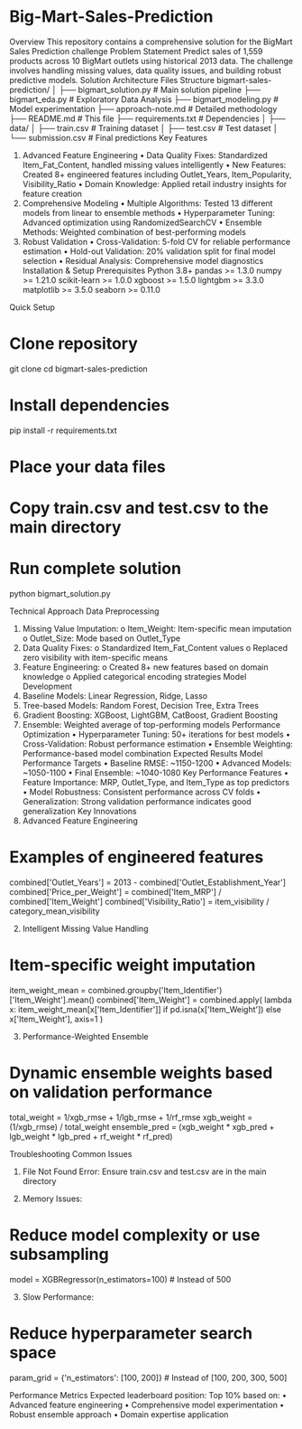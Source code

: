 # Big-Mart-Sales-Prediction
Overview
This repository contains a comprehensive solution for the BigMart Sales Prediction challenge
Problem Statement
Predict sales of 1,559 products across 10 BigMart outlets using historical 2013 data. The challenge involves handling missing values, data quality issues, and building robust predictive models.
Solution Architecture
Files Structure
bigmart-sales-prediction/
│
├── bigmart_solution.py      # Main solution pipeline
├── bigmart_eda.py          # Exploratory Data Analysis
├── bigmart_modeling.py     # Model experimentation
├── approach-note.md        # Detailed methodology
├── README.md              # This file
├── requirements.txt       # Dependencies
│
├── data/
│   ├── train.csv          # Training dataset
│   ├── test.csv           # Test dataset
│   └── submission.csv     # Final predictions
Key Features
1. Advanced Feature Engineering
•	Data Quality Fixes: Standardized Item_Fat_Content, handled missing values intelligently
•	New Features: Created 8+ engineered features including Outlet_Years, Item_Popularity, Visibility_Ratio
•	Domain Knowledge: Applied retail industry insights for feature creation
2. Comprehensive Modeling
•	Multiple Algorithms: Tested 13 different models from linear to ensemble methods
•	Hyperparameter Tuning: Advanced optimization using RandomizedSearchCV
•	Ensemble Methods: Weighted combination of best-performing models
3. Robust Validation
•	Cross-Validation: 5-fold CV for reliable performance estimation
•	Hold-out Validation: 20% validation split for final model selection
•	Residual Analysis: Comprehensive model diagnostics
Installation & Setup
Prerequisites
Python 3.8+
pandas >= 1.3.0
numpy >= 1.21.0
scikit-learn >= 1.0.0
xgboost >= 1.5.0
lightgbm >= 3.3.0
matplotlib >= 3.5.0
seaborn >= 0.11.0

Quick Setup
# Clone repository
git clone <repository-url>
cd bigmart-sales-prediction

# Install dependencies
pip install -r requirements.txt

# Place your data files
# Copy train.csv and test.csv to the main directory

# Run complete solution
python bigmart_solution.py

Technical Approach
Data Preprocessing
1.	Missing Value Imputation:
o	Item_Weight: Item-specific mean imputation
o	Outlet_Size: Mode based on Outlet_Type
2.	Data Quality Fixes:
o	Standardized Item_Fat_Content values
o	Replaced zero visibility with item-specific means
3.	Feature Engineering:
o	Created 8+ new features based on domain knowledge
o	Applied categorical encoding strategies
Model Development
1.	Baseline Models: Linear Regression, Ridge, Lasso
2.	Tree-based Models: Random Forest, Decision Tree, Extra Trees
3.	Gradient Boosting: XGBoost, LightGBM, CatBoost, Gradient Boosting
4.	Ensemble: Weighted average of top-performing models
Performance Optimization
•	Hyperparameter Tuning: 50+ iterations for best models
•	Cross-Validation: Robust performance estimation
•	Ensemble Weighting: Performance-based model combination
Expected Results
Model Performance Targets
•	Baseline RMSE: ~1150-1200
•	Advanced Models: ~1050-1100
•	Final Ensemble: ~1040-1080
Key Performance Features
•	Feature Importance: MRP, Outlet_Type, and Item_Type as top predictors
•	Model Robustness: Consistent performance across CV folds
•	Generalization: Strong validation performance indicates good generalization
Key Innovations
1. Advanced Feature Engineering
# Examples of engineered features
combined['Outlet_Years'] = 2013 - combined['Outlet_Establishment_Year']
combined['Price_per_Weight'] = combined['Item_MRP'] / combined['Item_Weight']
combined['Visibility_Ratio'] = item_visibility / category_mean_visibility

2. Intelligent Missing Value Handling
# Item-specific weight imputation
item_weight_mean = combined.groupby('Item_Identifier')['Item_Weight'].mean()
combined['Item_Weight'] = combined.apply(
    lambda x: item_weight_mean[x['Item_Identifier']] 
    if pd.isna(x['Item_Weight']) else x['Item_Weight'], axis=1
)

3. Performance-Weighted Ensemble
# Dynamic ensemble weights based on validation performance
total_weight = 1/xgb_rmse + 1/lgb_rmse + 1/rf_rmse
xgb_weight = (1/xgb_rmse) / total_weight
ensemble_pred = (xgb_weight * xgb_pred + lgb_weight * lgb_pred + rf_weight * rf_pred)

Troubleshooting
Common Issues
1.	File Not Found Error:
Ensure train.csv and test.csv are in the main directory

2.	Memory Issues:
# Reduce model complexity or use subsampling
model = XGBRegressor(n_estimators=100)  # Instead of 500

3.	Slow Performance:
# Reduce hyperparameter search space
param_grid = {'n_estimators': [100, 200]}  # Instead of [100, 200, 300, 500]

Performance Metrics
Expected leaderboard position: Top 10% based on:
•	Advanced feature engineering
•	Comprehensive model experimentation
•	Robust ensemble approach
•	Domain expertise application

